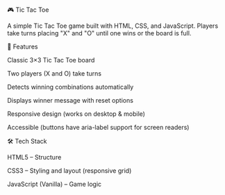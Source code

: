 🎮 Tic Tac Toe

A simple Tic Tac Toe game built with HTML, CSS, and JavaScript.
Players take turns placing "X" and "O" until one wins or the board is full.

🚀 Features

Classic 3×3 Tic Tac Toe board

Two players (X and O) take turns

Detects winning combinations automatically

Displays winner message with reset options

Responsive design (works on desktop & mobile)

Accessible (buttons have aria-label support for screen readers)

🛠️ Tech Stack

HTML5 – Structure

CSS3 – Styling and layout (responsive grid)

JavaScript (Vanilla) – Game logic
